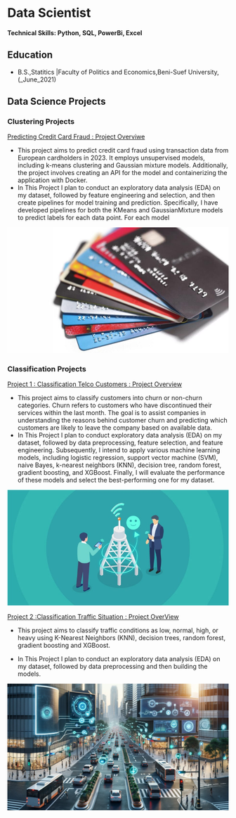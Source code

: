 # Data Scientist

#### Technical Skills: Python, SQL, PowerBi, Excel

## Education
- B.S.,Statitics |Faculty of Politics and Economics,Beni-Suef University, (_June_2021)

## Data Science Projects
### Clustering Projects 

[Predicting Credit Card Fraud : Project Overviwe](https://github.com/germeengehad/Predicting-credit-card-fraud)
- This project aims to predict credit card fraud using transaction data from European cardholders in 2023. It employs unsupervised models, including k-means clustering and Gaussian mixture models. Additionally, the project involves creating an API for the model and containerizing the application with Docker.
- In This Project I plan to conduct an exploratory data analysis (EDA) on my dataset, followed by feature engineering and selection, and then create pipelines for model training and prediction. Specifically, I have developed pipelines for both the KMeans and GaussianMixture models to predict labels for each data point. For each model
  
![](/images/credit_cards.jpeg.jpg)

### Classification Projects

[Project 1 : Classification Telco Customers : Project Overview](https://github.com/germeengehad/Classification-Telco-Customers)
- This project aims to classify customers into churn or non-churn categories. Churn refers to customers who have discontinued their services within the last month. The goal is to assist companies in understanding the reasons behind customer churn and predicting which customers are likely to leave the company based on available data.
- In This Project I plan to conduct exploratory data analysis (EDA) on my dataset, followed by data preprocessing, feature selection, and feature engineering. Subsequently, I intend to apply various machine learning models, including logistic regression, support vector machine (SVM), naive Bayes, k-nearest neighbors (KNN), decision tree, random forest, gradient boosting, and XGBoost. Finally, I will evaluate the performance of these models and select the best-performing one for my dataset.

![](/images/Telco-Improve-CX-Featured-Image_01-min.jpg)

[Project 2 :Classification Traffic Situation : Project OverView](https://github.com/germeengehad/Classify-Traffic_Situation)
- This project aims to classify traffic conditions as low, normal, high, or heavy using K-Nearest Neighbors (KNN), decision trees, random forest, gradient boosting and XGBoost.

- In This Project I plan to conduct an exploratory data analysis (EDA) on my dataset, followed by data preprocessing and then building the models.
  
![](/images/traffic.webp)









